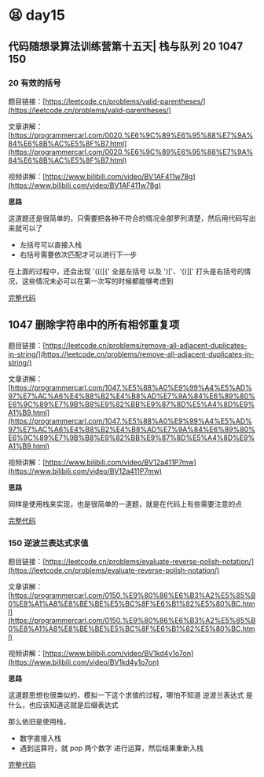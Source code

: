 # 😫 day15

## 代码随想录算法训练营第十五天| 栈与队列 20 1047 150

### 20 有效的括号

题目链接：[https://leetcode.cn/problems/valid-parentheses/](https://leetcode.cn/problems/valid-parentheses/)

文章讲解：[https://programmercarl.com/0020.%E6%9C%89%E6%95%88%E7%9A%84%E6%8B%AC%E5%8F%B7.html](https://programmercarl.com/0020.%E6%9C%89%E6%95%88%E7%9A%84%E6%8B%AC%E5%8F%B7.html)

视频讲解：[https://www.bilibili.com/video/BV1AF411w78g](https://www.bilibili.com/video/BV1AF411w78g)

**思路**

这道题还是很简单的，只需要把各种不符合的情况全部罗列清楚，然后用代码写出来就可以了

* 左括号可以直接入栈
* 右括号需要依次匹配才可以进行下一步

在上面的过程中，还会出现 '(((\[{' 全是左括号 以及 ')\['、'()]\[' 打头是右括号的情况，这些情况未必可以在第一次写的时候都能够考虑到

[完整代码](https://github.com/hd2yao/leetcode/tree/master/training/day15/0020\_valid\_parentheses.go)

## 1047 删除字符串中的所有相邻重复项

题目链接：[https://leetcode.cn/problems/remove-all-adjacent-duplicates-in-string/](https://leetcode.cn/problems/remove-all-adjacent-duplicates-in-string/)

文章讲解：[https://programmercarl.com/1047.%E5%88%A0%E9%99%A4%E5%AD%97%E7%AC%A6%E4%B8%B2%E4%B8%AD%E7%9A%84%E6%89%80%E6%9C%89%E7%9B%B8%E9%82%BB%E9%87%8D%E5%A4%8D%E9%A1%B9.html](https://programmercarl.com/1047.%E5%88%A0%E9%99%A4%E5%AD%97%E7%AC%A6%E4%B8%B2%E4%B8%AD%E7%9A%84%E6%89%80%E6%9C%89%E7%9B%B8%E9%82%BB%E9%87%8D%E5%A4%8D%E9%A1%B9.html)

视频讲解：[https://www.bilibili.com/video/BV12a411P7mw](https://www.bilibili.com/video/BV12a411P7mw)

**思路**

同样是使用栈来实现，也是很简单的一道题，就是在代码上有些需要注意的点

[完整代码](https://github.com/hd2yao/leetcode/tree/master/training/day15/1047\_remove\_all\_adjacent\_duplicates\_in\_string.go)

### 150 逆波兰表达式求值

题目链接：[https://leetcode.cn/problems/evaluate-reverse-polish-notation/](https://leetcode.cn/problems/evaluate-reverse-polish-notation/)

文章讲解：[https://programmercarl.com/0150.%E9%80%86%E6%B3%A2%E5%85%B0%E8%A1%A8%E8%BE%BE%E5%BC%8F%E6%B1%82%E5%80%BC.html](https://programmercarl.com/0150.%E9%80%86%E6%B3%A2%E5%85%B0%E8%A1%A8%E8%BE%BE%E5%BC%8F%E6%B1%82%E5%80%BC.html)

视频讲解：[https://www.bilibili.com/video/BV1kd4y1o7on](https://www.bilibili.com/video/BV1kd4y1o7on)

**思路**

这道题思想也很类似的，模拟一下这个求值的过程，哪怕不知道 逆波兰表达式 是什么，也应该知道这就是后缀表达式

那么依旧是使用栈，

* 数字直接入栈
* 遇到运算符，就 pop 两个数字 进行运算，然后结果重新入栈

[完整代码](https://github.com/hd2yao/leetcode/tree/master/training/day15/0150\_evaluate\_reverse\_polish\_notation.go)
